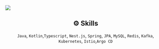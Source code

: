 

<img src="https://capsule-render.vercel.app/api?type=Waving&color=auto&height=300&section=header&text=Seo%20Jemin&fontSize=90" />

  <div align="center">
    
 ## ⚙️ Skills
  
  </div>

  <div align="center">

  `Java`, `Kotlin`,`Typescript`, `Nest.js`, `Spring`, `JPA`, `MySQL`, `Redis`, `Kafka`, `Kubernetes`, `Istio`,`Argo CD` 
  
  
 
  
  </div>
    

  <div align="center">

  </div>







